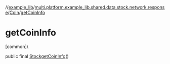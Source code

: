 //[example_lib](../../../index.md)/[multi.platform.example_lib.shared.data.stock.network.response](../index.md)/[Coin](index.md)/[getCoinInfo](get-coin-info.md)

# getCoinInfo

[common]\

public final [Stock](../../multi.platform.example_lib.shared.domain.stock.entity/-stock/index.md)[getCoinInfo](get-coin-info.md)()
